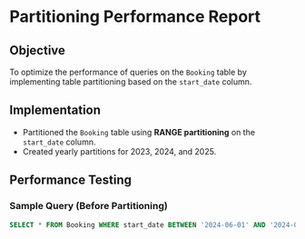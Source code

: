 # Partitioning Performance Report

## Objective
To optimize the performance of queries on the `Booking` table by implementing table partitioning based on the `start_date` column.

## Implementation
- Partitioned the `Booking` table using **RANGE partitioning** on the `start_date` column.
- Created yearly partitions for 2023, 2024, and 2025.

## Performance Testing

### Sample Query (Before Partitioning)
```sql
SELECT * FROM Booking WHERE start_date BETWEEN '2024-06-01' AND '2024-06-30';
